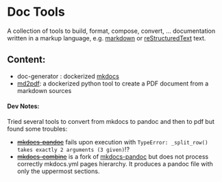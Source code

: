 # Doc Tools

 A collection of tools to build, format, compose, convert, ... documentation
 written in a markup language, e.g. [markdown] or [reStructuredText] text.

 ## Content:

 - doc-generator : dockerized [mkdocs]
 - [md2pdf]: a dockerized python tool to create a PDF document from a markdown sources



#### Dev Notes:
Tried several tools to convert from mkdocs to pandoc and then to pdf but found some troubles:
 - ~~[mkdocs-pandoc]~~ fails upon execution with ```TypeError: _split_row() takes exactly 2 arguments (3 given)```!?
 - ~~[mkdocs-combine]~~ is a fork of [mkdocs-pandoc] but does not process correctly mkdocs.yml pages hierarchy. It produces a pandoc file with only the uppermost sections.




 [markdown]: https://github.com/adam-p/markdown-here/wiki/Markdown-Cheatsheet
 [md2pdf]: https://github.com/Fiware/tools.Md2pdf
 [mkdocs]: http://www.mkdocs.org
 [mkdocs-combine]: https://twardoch.github.io/mkdocs-combine/
 [mkdocs-pandoc]: https://github.com/jgrassler/mkdocs-pandoc
 [reStructuredText]: http://docutils.sourceforge.net/rst.html
